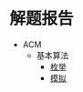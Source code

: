 # 解题报告

- ACM
  - 基本算法
    - [枚举](acm/basic/enumerate/README.md)
    - [模拟](acm/basic/simulate/README.md)
